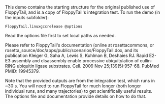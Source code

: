 This demo contains the starting structure for the original published use of FloppyTail, and is a copy of FloppyTail's integration test.  To run the demo (in the inputs subfolder):

    FloppyTail.linuxgccrelease @options

Read the options file first to set local paths as needed.

Please refer to FloppyTail's documentation (online at rosettacommons, or rosetta_source/doc/apps/public/scenarios/FloppyTail.dox, and its publication Kleiger G, Saha A, Lewis S, Kuhlman B, Deshaies RJ. Rapid E2-E3 assembly and disassembly enable processive ubiquitylation of cullin-RING ubiquitin ligase substrates. Cell. 2009 Nov 25;139(5):957-68. PubMed PMID: 19945379.

Note that the provided outputs are from the integration test, which runs in ~30 s.  You will need to run FloppyTail for much longer (both longer individual runs, and many trajectories) to get scientifically useful results.  The options file and documentation provide details on how to do that.
